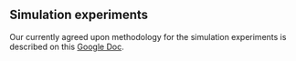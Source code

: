 ## Simulation experiments

Our currently agreed upon methodology for the simulation experiments is described on this [Google Doc](https://docs.google.com/document/d/1F9rXWp_DAleZarrXXYzAgbGqgjtE2dTUe7VqpxMdBW4/edit#).

  




